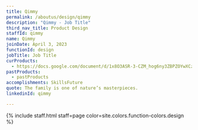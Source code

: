 ```yaml
---
title: Qimmy
permalink: /aboutus/design/qimmy
description: "Qimmy - Job Title"
third_nav_title: Product Design
staffId: qimmy
name: Qimmy
joinDate: April 3, 2023
functionId: design
jobTitle: Job Title
curProducts:
  - https://docs.google.com/document/d/1x8O3ASR-3-CZM_hog6ny3ZBPZOYwXCz6L3ngVIIM9-U/edit
pastProducts:
  - pastProducts
accomplishments: SkillsFuture
quote: The family is one of nature’s masterpieces.
linkedinId: qimmy

---
```


{% include staff.html staff=page color=site.colors.function-colors.design %}
